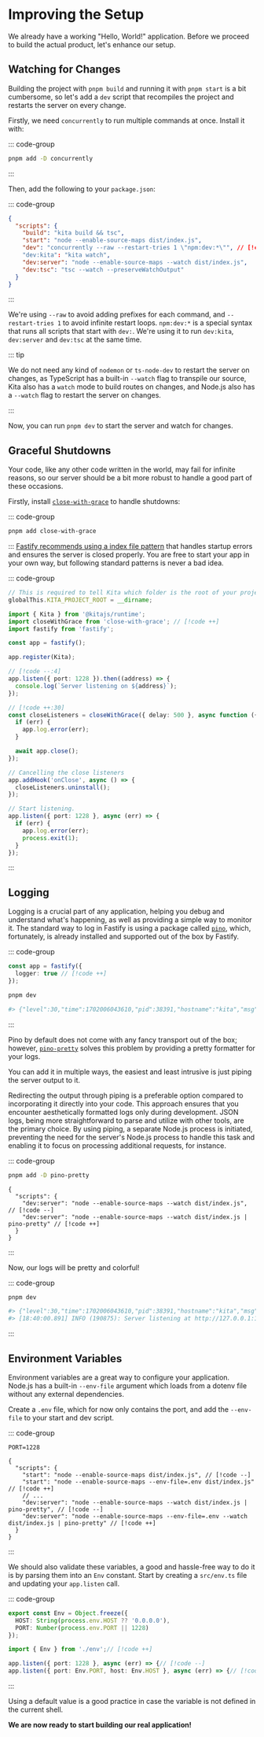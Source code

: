 # Improving the Setup

We already have a working "Hello, World!" application. Before we proceed to
build the actual product, let's enhance our setup.

## Watching for Changes

Building the project with `pnpm build` and running it with `pnpm start` is a bit
cumbersome, so let's add a `dev` script that recompiles the project and restarts
the server on every change.

Firstly, we need `concurrently` to run multiple commands at once. Install it
with:

::: code-group

```bash [Terminal 1]
pnpm add -D concurrently
```

:::

Then, add the following to your `package.json`:

::: code-group

```json [package.json]
{
  "scripts": {
    "build": "kita build && tsc",
    "start": "node --enable-source-maps dist/index.js",
    "dev": "concurrently --raw --restart-tries 1 \"npm:dev:*\"", // [!code ++:4]
    "dev:kita": "kita watch",
    "dev:server": "node --enable-source-maps --watch dist/index.js",
    "dev:tsc": "tsc --watch --preserveWatchOutput"
  }
}
```

:::

We're using `--raw` to avoid adding prefixes for each command, and
`--restart-tries 1` to avoid infinite restart loops. `npm:dev:*` is a special
syntax that runs all scripts that start with `dev:`. We're using it to run
`dev:kita`, `dev:server` and `dev:tsc` at the same time.

::: tip

We do not need any kind of `nodemon` or `ts-node-dev` to restart the server on
changes, as TypeScript has a built-in `--watch` flag to transpile our source,
Kita also has a `watch` mode to build routes on changes, and Node.js also has a
`--watch` flag to restart the server on changes.

:::

Now, you can run `pnpm dev` to start the server and watch for changes.

## Graceful Shutdowns

Your code, like any other code written in the world, may fail for infinite
reasons, so our server should be a bit more robust to handle a good part of
these occasions.

Firstly, install
[`close-with-grace`](https://github.com/mcollina/close-with-grace) to handle
shutdowns:

::: code-group

```bash [Terminal 1]
pnpm add close-with-grace
```

:::
[Fastify recommends using a index file pattern](https://github.com/fastify/fastify-cli?tab=readme-ov-file#migrating-out-of-fastify-cli-start)
that handles startup errors and ensures the server is closed properly. You are
free to start your app in your own way, but following standard patterns is never
a bad idea.

::: code-group

```ts [src/index.ts]
// This is required to tell Kita which folder is the root of your project
globalThis.KITA_PROJECT_ROOT = __dirname;

import { Kita } from '@kitajs/runtime';
import closeWithGrace from 'close-with-grace'; // [!code ++]
import fastify from 'fastify';

const app = fastify();

app.register(Kita);

// [!code --:4]
app.listen({ port: 1228 }).then((address) => {
  console.log(`Server listening on ${address}`);
});

// [!code ++:30]
const closeListeners = closeWithGrace({ delay: 500 }, async function ({ err }) {
  if (err) {
    app.log.error(err);
  }

  await app.close();
});

// Cancelling the close listeners
app.addHook('onClose', async () => {
  closeListeners.uninstall();
});

// Start listening.
app.listen({ port: 1228 }, async (err) => {
  if (err) {
    app.log.error(err);
    process.exit(1);
  }
});
```

:::

## Logging

Logging is a crucial part of any application, helping you debug and understand
what's happening, as well as providing a simple way to monitor it. The standard
way to log in Fastify is using a package called
[`pino`](https://github.com/pinojs/pino), which, fortunately, is already
installed and supported out of the box by Fastify.

::: code-group

```ts [src/index.ts]
const app = fastify({
  logger: true // [!code ++]
});
```

```bash {3} [Terminal 1]
pnpm dev

#> {"level":30,"time":1702006043610,"pid":38391,"hostname":"kita","msg":"Server listening at http://127.0.0.1:1228"}
```

:::

Pino by default does not come with any fancy transport out of the box; however,
[`pino-pretty`](https://github.com/pinojs/pino-pretty) solves this problem by
providing a pretty formatter for your logs.

You can add it in multiple ways, the easiest and least intrusive is just piping
the server output to it.

Redirecting the output through piping is a preferable option compared to
incorporating it directly into your code. This approach ensures that you
encounter aesthetically formatted logs only during development. JSON logs, being
more straightforward to parse and utilize with other tools, are the primary
choice. By using piping, a separate Node.js process is initiated, preventing the
need for the server's Node.js process to handle this task and enabling it to
focus on processing additional requests, for instance.

::: code-group

```bash [Terminal 1]
pnpm add -D pino-pretty
```

```jsonc [package.json]
{
  "scripts": {
    "dev:server": "node --enable-source-maps --watch dist/index.js", // [!code --]
    "dev:server": "node --enable-source-maps --watch dist/index.js | pino-pretty" // [!code ++]
  }
}
```

:::

Now, our logs will be pretty and colorful!

::: code-group

```bash {4} [Terminal 1]
pnpm dev

#> {"level":30,"time":1702006043610,"pid":38391,"hostname":"kita","msg":"Server listening at http://127.0.0.1:1228"}// [!code --]
#> [18:40:00.891] INFO (190875): Server listening at http://127.0.0.1:1228// [!code ++]
```

:::

## Environment Variables

Environment variables are a great way to configure your application. Node.js has
a built-in `--env-file` argument which loads from a dotenv file without any
external dependencies.

Create a `.env` file, which for now only contains the port, and add the
`--env-file` to your start and dev script.

::: code-group

```properties [.env]
PORT=1228
```

```jsonc [package.json]
{
  "scripts": {
    "start": "node --enable-source-maps dist/index.js", // [!code --]
    "start": "node --enable-source-maps --env-file=.env dist/index.js" // [!code ++]
    // ...
    "dev:server": "node --enable-source-maps --watch dist/index.js | pino-pretty", // [!code --]
    "dev:server": "node --enable-source-maps --env-file=.env --watch dist/index.js | pino-pretty" // [!code ++]
  }
}
```

:::

We should also validate these variables, a good and hassle-free way to do it is
by parsing them into an `Env` constant. Start by creating a `src/env.ts` file
and updating your `app.listen` call.

::: code-group

```ts [src/env.ts]
export const Env = Object.freeze({
  HOST: String(process.env.HOST ?? '0.0.0.0'),
  PORT: Number(process.env.PORT || 1228)
});
```

```ts [src/app.ts]
import { Env } from './env';// [!code ++]

app.listen({ port: 1228 }, async (err) => {// [!code --]
app.listen({ port: Env.PORT, host: Env.HOST }, async (err) => {// [!code ++]
```

:::

Using a default value is a good practice in case the variable is not defined in
the current shell.

**We are now ready to start building our real application!**
